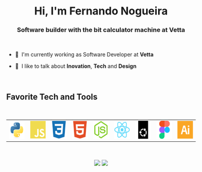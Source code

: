 <div>
<h1 align="center">Hi, I'm Fernando Nogueira</h1>
<h3 align="center">Software builder with the bit calculator machine at Vetta </h3>
</br>



- :office: &nbsp;I'm currently working as Software Developer at **Vetta**
 
- :speech_balloon: &nbsp;I like to talk about **Inovation**, **Tech** and **Design**

</div>
</br>
<div>
 <h2 align="left">Favorite Tech and Tools</h2>
 </br>
 <table align="center">
   <tr>
    <td align="center" width="96">
     <img height="48" width="48" src="https://github.com/devicons/devicon/blob/master/icons/python/python-original.svg"/>
    </td>
    <td align="center" width="96">
     <img height="48" width="48" src="https://raw.githubusercontent.com/devicons/devicon/master/icons/javascript/javascript-plain.svg"/>
    </td>
    <td align="center" width="96">
     <img height="48" width="48" src="https://raw.githubusercontent.com/devicons/devicon/master/icons/css3/css3-plain.svg"/>
    </td>
    <td align="center" width="96">
     <img height="48" width="48" src="https://raw.githubusercontent.com/devicons/devicon/master/icons/html5/html5-plain.svg"/>
    </td>
    <td align="center" width="96">
     <img height="48" width="48" src="https://github.com/devicons/devicon/blob/master/icons/nodejs/nodejs-original.svg"/>
    </td>
    <td align="center" width="96">
     <img height="48" width="48" src="https://github.com/devicons/devicon/blob/master/icons/react/react-original.svg"/>
    </td>
    <td align="center" width="96">
     <img height="48" width="48" src="https://github.com/devicons/devicon/blob/master/icons/ubuntu/ubuntu-plain.svg"/>
    </td>
    <td align="center" width="96">
     <img height="48" width="48" src="https://github.com/devicons/devicon/blob/master/icons/figma/figma-original.svg"/>
    </td>
    <td align="center" width="96">
     <img height="48" width="48" src="https://github.com/devicons/devicon/blob/master/icons/illustrator/illustrator-plain.svg"/>
    </td>
  </tr>
 </table>    
</div>

</br>
</br>
  <div align = "center"> 
    <a href="https://www.linkedin.com/in/fernando-costa-nogueira" target="_blank"><img src="https://img.shields.io/badge/LinkedIn-0077B5?style=for-the-badge&logo=linkedin&logoColor=white" target="_blank"></a>
    <a href="https://twitter.com/nandossauro" target="_blank"><img src="https://img.shields.io/badge/Twitter-1DA1F2?style=for-the-badge&logo=twitter&logoColor=white" target="_blank"></a>
  </div>
</div>

